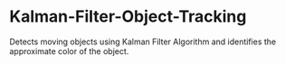# Kalman-Filter-Object-Tracking
 Detects moving objects using Kalman Filter Algorithm and identifies the approximate color of the object.
